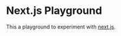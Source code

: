 # Next.js Playground

This a playground to experiment with [next.js](https://github.com/zeit/next.js/).
